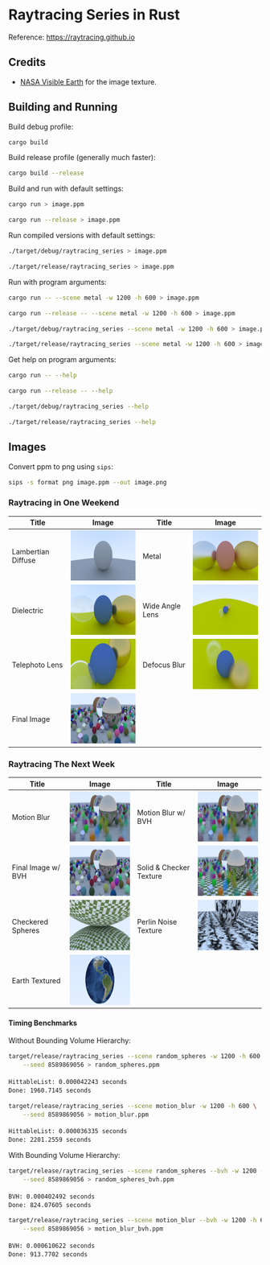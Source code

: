 # Raytracing Series in Rust

Reference: https://raytracing.github.io

## Credits

- [NASA Visible Earth](https://visibleearth.nasa.gov/images/73909/december-blue-marble-next-generation-w-topography-and-bathymetry) for the image texture.

## Building and Running

Build debug profile:

```bash
cargo build
```

Build release profile (generally much faster):

```bash
cargo build --release
```

Build and run with default settings:

```bash
cargo run > image.ppm
```

```bash
cargo run --release > image.ppm
```

Run compiled versions with default settings:

```bash
./target/debug/raytracing_series > image.ppm
```

```bash
./target/release/raytracing_series > image.ppm
```

Run with program arguments:

```bash
cargo run -- --scene metal -w 1200 -h 600 > image.ppm
```

```bash
cargo run --release -- --scene metal -w 1200 -h 600 > image.ppm
```

```bash
./target/debug/raytracing_series --scene metal -w 1200 -h 600 > image.ppm
```

```bash
./target/release/raytracing_series --scene metal -w 1200 -h 600 > image.ppm
```

Get help on program arguments:

```bash
cargo run -- --help
```

```bash
cargo run --release -- --help
```

```bash
./target/debug/raytracing_series --help
```

```bash
./target/release/raytracing_series --help
```

## Images

Convert ppm to png using `sips`:

```bash
sips -s format png image.ppm --out image.png
```

### Raytracing in One Weekend

| Title              | Image                                                      | Title           | Image                                                |
| ------------------ | ---------------------------------------------------------- | --------------- | ---------------------------------------------------- |
| Lambertian Diffuse | <img src="./images/lambertian_diffuse.png" height="100" /> | Metal           | <img src="./images/metal.png" height="100" />        |
| Dielectric         | <img src="./images/dielectric.png" height="100" />         | Wide Angle Lens | <img src="./images/wide_angle.png" height="100" />   |
| Telephoto Lens     | <img src="./images/telephoto.png" height="100" />          | Defocus Blur    | <img src="./images/defocus_blur.png" height="100" /> |
| Final Image        | <img src="./images/random_spheres.png" height="100" />     |                 |                                                      |

### Raytracing The Next Week

| Title              | Image                                                      | Title                       | Image                                                   |
| ------------------ | ---------------------------------------------------------- | --------------------------- | ------------------------------------------------------- |
| Motion Blur        | <img src="./images/motion_blur.png" height="100" />        | Motion Blur w/ BVH          | <img src="./images/motion_blur_bvh.png" height="100" /> |
| Final Image w/ BVH | <img src="./images/random_spheres_bvh.png" height="100" /> | Solid &amp; Checker Texture | <img src="./images/checkered_floor.png" height="100" /> |
| Checkered Spheres  | <img src="./images/checkered_spheres.png" height="100" />  | Perlin Noise Texture        | <img src="./images/perlin_spheres.png" height="100" />  |
| Earth Textured     | <img src="./images/earth.png" height="100" />              |                             |                                                         |

#### Timing Benchmarks

Without Bounding Volume Hierarchy:

```bash
target/release/raytracing_series --scene random_spheres -w 1200 -h 600 \
    --seed 8589869056 > random_spheres.ppm

HittableList: 0.000042243 seconds
Done: 1960.7145 seconds
```

```bash
target/release/raytracing_series --scene motion_blur -w 1200 -h 600 \
    --seed 8589869056 > motion_blur.ppm

HittableList: 0.000036335 seconds
Done: 2201.2559 seconds
```

With Bounding Volume Hierarchy:

```bash
target/release/raytracing_series --scene random_spheres --bvh -w 1200 -h 600 \
    --seed 8589869056 > random_spheres_bvh.ppm

BVH: 0.000402492 seconds
Done: 824.07605 seconds
```

```bash
target/release/raytracing_series --scene motion_blur --bvh -w 1200 -h 600 \
    --seed 8589869056 > motion_blur_bvh.ppm

BVH: 0.000610622 seconds
Done: 913.7702 seconds
```
